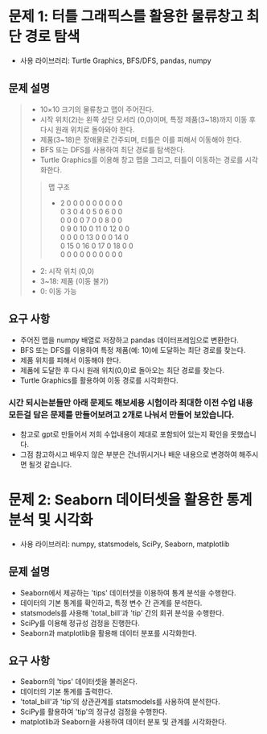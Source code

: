 # 문제 1: 터틀 그래픽스를 활용한 물류창고 최단 경로 탐색
- 사용 라이브러리: Turtle Graphics, BFS/DFS, pandas, numpy

## 문제 설명
> - 10×10 크기의 물류창고 맵이 주어진다.
> - 시작 위치(2)는 왼쪽 상단 모서리 (0,0)이며, 특정 제품(3~18)까지 이동 후 다시 원래 위치로 돌아와야 한다.
> - 제품(3~18)은 장애물로 간주되며, 터틀은 이를 피해서 이동해야 한다.
> - BFS 또는 DFS를 사용하여 최단 경로를 탐색한다.
> - Turtle Graphics를 이용해 창고 맵을 그리고, 터틀이 이동하는 경로를 시각화한다.
>>맵 구조
>>- 2  0  0  0  0  0  0  0  0  0  
>>  0  3  0  4  0  5  0  6  0  0  
>>  0  0  0  0  7  0  0  8  0  0  
>>  0  9  0 10  0 11  0 12  0  0  
>>  0  0  0  0 13  0  0  0 14  0  
>>  0 15  0 16  0 17  0 18  0  0  
>>  0  0  0  0  0  0  0  0  0  0  
>- 2: 시작 위치 (0,0)
>- 3~18: 제품 (이동 불가)
>- 0: 이동 가능
## 요구 사항
- 주어진 맵을 numpy 배열로 저장하고 pandas 데이터프레임으로 변환한다.
- BFS 또는 DFS를 이용하여 특정 제품(예: 10)에 도달하는 최단 경로를 찾는다.
- 제품 위치를 피해서 이동해야 한다.
- 제품에 도달한 후 다시 원래 위치(0,0)로 돌아오는 최단 경로를 찾는다.
- Turtle Graphics를 활용하여 이동 경로를 시각화한다.

### 시간 되시는분들만 아래  문제도 해보세용 시험이라 최대한 이전 수업 내용 모든걸 담은 문제를 만들어보려고 2개로 나눠서 만들어 보았습니다.

- 참고로 gpt로 만들어서 저희 수업내용이 제대로 포함되어 있는지 확인을 못했습니다.
- 그점 참고하시고 배우지 않은 부분은 건너뛰시거나 배운 내용으로 변경하여 해주시면 될것 같습니다.

# 문제 2: Seaborn 데이터셋을 활용한 통계 분석 및 시각화
- 사용 라이브러리: numpy, statsmodels, SciPy, Seaborn, matplotlib

## 문제 설명
- Seaborn에서 제공하는 'tips' 데이터셋을 이용하여 통계 분석을 수행한다.
- 데이터의 기본 통계를 확인하고, 특정 변수 간 관계를 분석한다.
- statsmodels를 사용해 'total_bill'과 'tip' 간의 회귀 분석을 수행한다.
- SciPy를 이용해 정규성 검정을 진행한다.
- Seaborn과 matplotlib을 활용해 데이터 분포를 시각화한다.
## 요구 사항
- Seaborn의 'tips' 데이터셋을 불러온다.
- 데이터의 기본 통계를 출력한다.
- 'total_bill'과 'tip'의 상관관계를 statsmodels를 사용하여 분석한다.
- SciPy를 활용하여 'tip'의 정규성 검정을 수행한다.
- matplotlib과 Seaborn을 사용하여 데이터 분포 및 관계를 시각화한다.